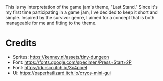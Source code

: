 This is my interpretation of the game jam's theme, "Last Stand." Since it's my first time participating in a game jam, I've decided to keep it short and simple. Inspired by the survivor genre, I aimed for a concept that is both manageable for me and fitting to the theme.


# Credits
- Sprites: https://kenney.nl/assets/tiny-dungeon
- Font: https://fonts.google.com/specimen/Press+Start+2P
- Font: https://dursco.itch.io/3x4pixel
- Ui: https://paperhatlizard.itch.io/cryos-mini-gui
